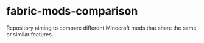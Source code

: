 # fabric-mods-comparison
Repository aiming to compare different Minecraft mods that share the same, or similar features.
